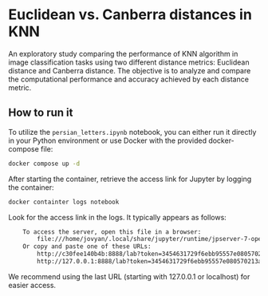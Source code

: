 # Euclidean vs. Canberra distances in KNN

An exploratory study comparing the performance of KNN algorithm in image classification tasks using two different distance metrics: Euclidean distance and Canberra distance. The objective is to analyze and compare the computational performance and accuracy achieved by each distance metric.

## How to run it

To utilize the `persian_letters.ipynb` notebook, you can either run it directly in your Python environment or use Docker with the provided docker-compose file:

```sh
docker compose up -d
```

After starting the container, retrieve the access link for Jupyter by logging the container:

```sh
docker containter logs notebook
```

Look for the access link in the logs. It typically appears as follows:

```sh
    To access the server, open this file in a browser:
        file:///home/jovyan/.local/share/jupyter/runtime/jpserver-7-open.html
    Or copy and paste one of these URLs:
        http://c30fee140b4b:8888/lab?token=3454631729f6ebb95557e080570213a7f9025daedebbd41e
        http://127.0.0.1:8888/lab?token=3454631729f6ebb95557e080570213a7f9025daedebbd41e
```

We recommend using the last URL (starting with 127.0.0.1 or localhost) for easier access.